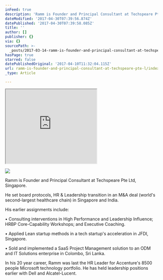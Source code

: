 ```yaml
---
inFeed: true
description: 'Ramm is Founder and Principal Consultant at Techspeare Pte Ltd, Singapore.'
dateModified: '2017-04-30T07:39:56.874Z'
datePublished: '2017-04-30T07:39:58.085Z'
title: ''
author: []
publisher: {}
via: {}
sourcePath: >-
  _posts/2017-03-14-ramm-is-founder-and-principal-consultant-at-techspeare-pte-l.md
hasPage: true
starred: false
datePublishedOriginal: '2017-04-10T11:32:04.115Z'
url: ramm-is-founder-and-principal-consultant-at-techspeare-pte-l/index.html
_type: Article

---
```

<iframe src="https://the-grid.github.io/ed-userhtml/?g=eJx1jrEOgjAURXe-4tq9bZSJpGUxJO58QWkfESKU9D2N_L0xJG6O5547HHfSGr2EIsgjbs-h37KgWwZKuOZE0LqtAMexTJtA9o28EnqLncMrHKvClLy6sz5QP3JIVBQC72tEopEKuESvrJ3Z_H5sYl5sfWnqc1ObmVXr7GHayn2zujX9j_oAB_874Q" height="244" style=""></iframe>

![](https://the-grid-user-content.s3-us-west-2.amazonaws.com/42558731-e227-4d39-9b28-824d06ede12f.jpg)

Ramm is Founder and Principal Consultant at Techspeare Pte Ltd, Singapore.

He set board protocols, HR & Leadership transition in an M&A deal (world's second-largest healthcare chain) in Singapore and India.

His earlier assignments include:

• Consulting interventions in High Performance and Leadership Influence; HRBP Core-Capability Workshops; and Executive Coaching.

• Applied Lean startup methods in a tech startup's acceleration in JFDI, Singapore.

• Sold and implemented a SaaS Project Management solution to an ODM and IT Solutions enterprise in Colombo, Sri Lanka.

In his 20 year career, Ramm was last the HR Leader for Accenture's 8500 people Microsoft technology portfolio. He has held leadership positions earlier with Dell and Alcatel-Lucent.